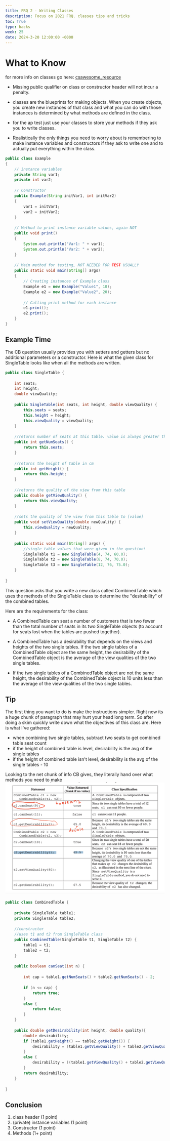 ```yaml
---
title: FRQ 2 - Writing Classes
description: Focus on 2021 FRQ. classes tips and tricks
toc: True
type: hacks
week: 25
date: 2024-3-20 12:00:00 +0000
---
```


# What to Know

for more info on classes go here: [csawesome_resource](https://runestone.academy/ns/books/published/csawesome/Unit5-Writing-Classes/topic-5-1-parts-of-class.html)

- Missing public qualifier on class or constructor header will not incur a penalty.

- classes are the blueprints for making objects. When you create objects, you create new instances of that class and what you can do with those instances is determined by what methods are defined in the class.

- for the ap test just use your classes to store your methods if they ask you to write classes.

- Realistically the only things you need to worry about is remembering to make instance variables and constructors if they ask to write one and to actually put everything within the class.


```java
public class Example 
{
    // instance variables
    private String var1;
    private int var2;

    // Constructor
    public Example(String initVar1, int initVar2)
    {
        var1 = initVar1;
        var2 = initVar2;
    }

    // Method to print instance variable values, again NOT 
    public void print()
    {
        System.out.println("Var1: " + var1);
        System.out.println("Var2: " + var2);
    }

    // Main method for testing, NOT NEEDED FOR TEST USUALLY
    public static void main(String[] args)
    {
        // Creating instances of Example class
        Example e1 = new Example("Value1", 10);
        Example e2 = new Example("Value2", 20);

        // Calling print method for each instance
        e1.print();
        e2.print();
    }
}
```

## Example Time

The CB question usually provides you with setters and getters but no additional parameters or a constructor. Here is what the given class for SingleTable looks like when all the methods are written. 


```java
public class SingleTable {
    
    int seats;
    int height;
    double viewQuality;

    public SingleTable(int seats, int height, double viewQuality) {
        this.seats = seats;
        this.height = height;
        this.viewQuality = viewQuality;
    }

    //returns number of seats at this table. value is always greater than or equal to 4
    public int getNumSeats() {
        return this.seats;
    }

    //returns the height of table in cm
    public int getHeight() {
        return this.height;
    }

    //returns the quality of the view from this table
    public double getViewQuality() {
        return this.viewQuality;
    }

    //sets the quality of the view from this table to [value]
    public void setViewQuality(double newQuality) {
        this.viewQuality = newQuality;
    }

    public static void main(String[] args) {
        //single table values that were given in the question!
        SingleTable t1 = new SingleTable(4, 74, 60.0);
        SingleTable t2 = new SingleTable(8, 74, 70.0);
        SingleTable t3 = new SingleTable(12, 76, 75.0);
    }

}
```

This question asks that you write a new class called CombinedTable which uses the methods of the SingleTable class to determine the "desirability" of the combined tables.

Here are the requirements for the class:
- A CombinedTable can seat a number of customers that is two fewer than the total number of seats in its two SingleTable objects (to account for seats lost when the tables are pushed together).

- A CombinedTable has a desirability that depends on the views and heights of the two single tables. If the two single tables of a CombinedTable object are the same height, the desirability of the CombinedTable object is the average of the view qualities of the two single tables.

- If the two single tables of a CombinedTable object are not the same height, the desirability of the CombinedTable object is 10 units less than the average of the view qualities of the two single tables.

## Tip
The first thing you want to do is make the instructions simpler. Right now its a huge chunk of paragraph that may hurt your head long term. So after doing a skim quickly write down what the objectives of this class are. Here is what I've gathered:
- when combining two single tables, subtract two seats to get combined table seat count
- if the height of combined table is level, desirability is the avg of the single tables
- if the height of combined table isn't level, desirability is the avg of the single tables - 10

Looking to the net chunk of info CB gives, they literally hand over what methods you need to make
![frq2lesson](/assets/img/frq2lesson.png)


```java
public class CombinedTable {

    private SingleTable table1;
    private SingleTable table2;

    //constructor
    //uses t1 and t2 from SingleTable class
    public CombinedTable(SingleTable t1, SingleTable t2) {
        table1 = t1;
        table2 = t2;
    }

    public boolean canSeat(int n) {

        int cap = table1.getNumSeats() + table2.getNumSeats() - 2;

        if (n <= cap) {
            return true;
        }
        else {
            return false;
        }
    }

    public double getDesirability(int height, double quality){
        double desirability;
        if (table1.getHeight() == table2.getHeight()) {
            desirability = (table1.getViewQuality() + table2.getViewQuality()) / 2;
        }
        else {
            desirability = ((table1.getViewQuality() + table2.getViewQuality()) / 2) - 10;
        } 
        return desirability; 
    }
    
}
```

## Conclusion
1. class header (1 point)
2. (private) instance variables (1 point)
3. Constructor (1 point)
4. Methods (1+ point)
